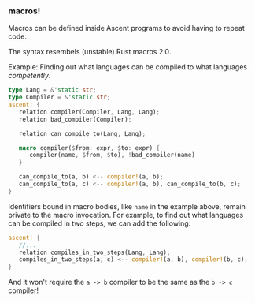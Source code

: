 ### macros!

Macros can be defined inside Ascent programs to avoid having to repeat code.

The syntax resembels (unstable) Rust macros 2.0.

Example: Finding out what languages can be compiled to what languages *competently*.
```Rust
type Lang = &'static str;
type Compiler = &'static str;
ascent! {
   relation compiler(Compiler, Lang, Lang);
   relation bad_compiler(Compiler);

   relation can_compile_to(Lang, Lang);

   macro compiler($from: expr, $to: expr) {
      compiler(name, $from, $to), !bad_compiler(name)
   }

   can_compile_to(a, b) <-- compiler!(a, b);
   can_compile_to(a, c) <-- compiler!(a, b), can_compile_to(b, c);
}
```

Identifiers bound in macro bodies, like `name` in the example above, remain private to the macro invocation. For example, to find out what languages can be compiled in two steps, we can add the following:
```Rust
ascent! {
   //...
   relation compiles_in_two_steps(Lang, Lang);
   compiles_in_two_steps(a, c) <-- compiler!(a, b), compiler!(b, c);
}
```
And it won't require the `a -> b` compiler to be the same as the `b -> c` compiler!
